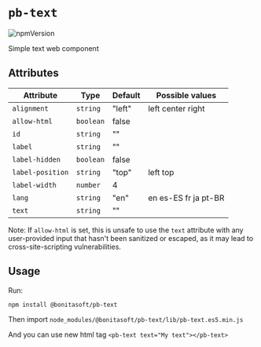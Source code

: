# `pb-text`

![npmVersion](https://img.shields.io/npm/v/@bonitasoft/pb-text?color=blue&style=plastic)

Simple text web component

## Attributes

| Attribute        | Type      | Default | Possible values    |
|------------------|-----------|---------|--------------------|
| `alignment`      | `string`  | "left"  | left center right  |
| `allow-html`     | `boolean` | false   |                    |
| `id`             | `string`  | ""      |                    |
| `label`          | `string`  | ""      |                    |
| `label-hidden`   | `boolean` | false   |                    |
| `label-position` | `string`  | "top"   | left top           |
| `label-width`    | `number`  | 4       |                    |
| `lang`           | `string`  | "en"    |en es-ES fr ja pt-BR|
| `text`           | `string`  | ""      |                    |

Note: If `allow-html` is set, this is unsafe to use the `text` attribute with any user-provided input that hasn't been
      sanitized or escaped, as it may lead to cross-site-scripting vulnerabilities.

## Usage

Run:

    npm install @bonitasoft/pb-text

Then import `node_modules/@bonitasoft/pb-text/lib/pb-text.es5.min.js`

And you can use new html tag `<pb-text text="My text"></pb-text>`
